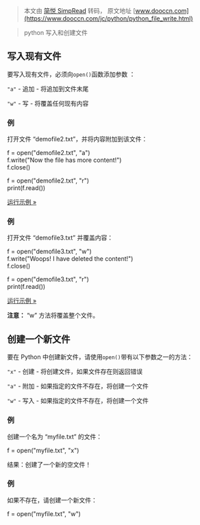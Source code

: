 > 本文由 [简悦 SimpRead](http://ksria.com/simpread/) 转码， 原文地址 [www.dooccn.com](https://www.dooccn.com/jc/python/python_file_write.html)

> python 写入和创建文件

写入现有文件
------

要写入现有文件，必须向`open()`函数添加参数 ：

`"a"` - 追加 - 将追加到文件末尾

`"w"` - 写 - 将覆盖任何现有内容

### 例

打开文件 “demofile2.txt”，并将内容附加到该文件：

f = open("demofile2.txt", "a")  
f.write("Now the file has more content!")  
f.close()

f = open("demofile2.txt", "r")  
print(f.read())

[运行示例 »](https://www.dooccn.com/python3/#id/aecdda4e2edd916b9305d62f150e2ffb)

### 例

打开文件 “demofile3.txt” 并覆盖内容：

f = open("demofile3.txt", "w")  
f.write("Woops! I have deleted the content!")  
f.close()

f = open("demofile3.txt", "r")  
print(f.read())

[运行示例 »](https://www.dooccn.com/python3/#id/9adc00fd4a7ce740c283e3d279cb39c1)

**注意：** “w” 方法将覆盖整个文件。

创建一个新文件
-------

要在 Python 中创建新文件，请使用`open()`带有以下参数之一的方法：

`"x"` - 创建 - 将创建文件，如果文件存在则返回错误

`"a"` - 附加 - 如果指定的文件不存在，将创建一个文件

`"w"` - 写入 - 如果指定的文件不存在，将创建一个文件

### 例

创建一个名为 “myfile.txt” 的文件：

f = open("myfile.txt", "x")

结果：创建了一个新的空文件！

### 例

如果不存在，请创建一个新文件：

f = open("myfile.txt", "w")